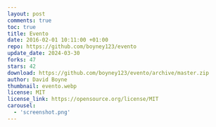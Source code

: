 ```yaml
---
layout: post
comments: true
toc: true
title: Evento
date: 2016-02-01 10:11:00 +01:00
repo: https://github.com/boyney123/evento
update_date: 2024-03-30
forks: 47
stars: 42
download: https://github.com/boyney123/evento/archive/master.zip
author: David Boyne
thumbnail: evento.webp
license: MIT
license_link: https://opensource.org/license/MIT
carousel:
  - 'screenshot.png'
---
```

